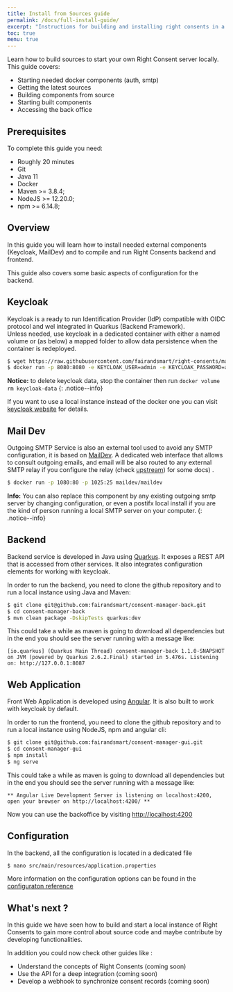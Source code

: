 ```yaml
---
title: Install from Sources guide
permalink: /docs/full-install-guide/
excerpt: "Instructions for building and installing right consents in a local environment."
toc: true
menu: true
---
```


Learn how to build sources to start your own Right Consent server locally. This guide covers:

- Starting needed docker components (auth, smtp)
- Getting the latest sources
- Building components from source
- Starting built components
- Accessing the back office

## Prerequisites

To complete this guide you need:

- Roughly 20 minutes
- Git
- Java 11
- Docker
- Maven >= 3.8.4;
- NodeJS >= 12.20.0;
- npm >= 6.14.8;

## Overview

In this guide you will learn how to install needed external components (Keycloak, MailDev) and to compile and run Right Consents backend and frontend.


This guide also covers some basic aspects of configuration for the backend.

## Keycloak

Keycloak is a ready to run Identification Provider (IdP) compatible with OIDC protocol and wel integrated in Quarkus (Backend Framework).  
Unless needed, use keycloak in a dedicated container with either a named volume or (as below) a mapped folder to allow data persistence when the container is redeployed.

```bash
$ wget https://raw.githubusercontent.com/fairandsmart/right-consents/main/imports/right-consents.json
$ docker run -p 8080:8080 -e KEYCLOAK_USER=admin -e KEYCLOAK_PASSWORD=admin -e KEYCLOAK_IMPORT=/tmp/right-consents.json  -v keycloak-data:/opt/jboss/keycloak/standalone/data --mount type=bind,source=$PWD/right-consents.json,target=/tmp/right-consents.json jboss/keycloak:11.0.3
```

<i class="fa fa-info-circle"></i> <b>Notice:</b> to delete keycloak data, stop the container then run `docker volume rm keycloak-data`
{: .notice--info}

If you want to use a local instance instead of the docker one you can visit [keycloak website](https://www.keycloak.org/docs/latest/server_installation/index.html) for details. 

## Mail Dev

Outgoing SMTP Service is also an external tool used to avoid any SMTP configuration, it is based on [MailDev](http://maildev.github.io/maildev/). A dedicated web interface that allows to consult outgoing emails, and email will be also routed to any external SMTP relay if you configure the relay (check [upstream](https://hub.docker.com/r/maildev/maildev)) for some docs) .

```bash
$ docker run -p 1080:80 -p 1025:25 maildev/maildev
```

<i class="fa fa-info-circle"></i> <b>Info:</b> You can also replace this component by any existing outgoing smtp server by changing configuration, or even a postifx local install if you are the kind of person running a local SMTP server on your computer.
{: .notice--info}

## Backend

Backend service is developed in Java using [Quarkus](https://quarkus.io). It exposes a REST API that is accessed from other services. It also integrates configuration elements for working with keycloak.

In order to run the backend, you need to clone the github repository and to run a local instance using Java and Maven:

```bash
$ git clone git@github.com:fairandsmart/consent-manager-back.git
$ cd consent-manager-back
$ mvn clean package -DskipTests quarkus:dev
```

This could take a while as maven is going to download all dependencies but in the end you should see the server running with a message like: 

```
[io.quarkus] (Quarkus Main Thread) consent-manager-back 1.1.0-SNAPSHOT on JVM (powered by Quarkus 2.6.2.Final) started in 5.476s. Listening on: http://127.0.0.1:8087
```

## Web Application

Front Web Application is developed using [Angular](https://angular.io). It is also built to work with keycloak by default.

In order to run the frontend, you need to clone the github repository and to run a local instance using NodeJS, npm and angular cli: 

```bash
$ git clone git@github.com:fairandsmart/consent-manager-gui.git
$ cd consent-manager-gui
$ npm install
$ ng serve
```

This could take a while as maven is going to download all dependencies but in the end you should see the server running with a message like: 

```
** Angular Live Development Server is listening on localhost:4200, open your browser on http://localhost:4200/ **
```

Now you can use the backoffice by visiting [http://localhost:4200](http://localhost:4200)

## Configuration

In the backend, all the configuration is located in a dedicated file

```bash
$ nano src/main/resources/application.properties 
```

More information on the configuration options can be found in the [configuraton reference](/docs/config-ref/)     

## What's next ?

In this guide we have seen how to build and start a local instance of Right Consents to gain more control about source code and maybe 
contribute by developing functionalities.

In addition you could now check other guides like :

- Understand the concepts of Right Consents (coming soon)
- Use the API for a deep integration (coming soon)
- Develop a webhook to synchronize consent records (coming soon)



